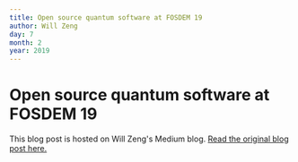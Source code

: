 ```yaml
---
title: Open source quantum software at FOSDEM 19
author: Will Zeng
day: 7
month: 2
year: 2019
---
```


Open source quantum software at FOSDEM 19
=========================================

This blog post is hosted on Will Zeng's Medium blog. [Read the original blog post here.](https://medium.com/@wjzeng/open-source-quantum-software-at-fosdem-19-4de0f70039f0)  
